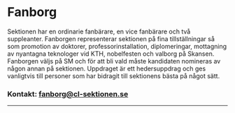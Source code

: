 # Fanborg
Sektionen har en ordinarie fanbärare, en vice fanbärare och två suppleanter. Fanborgen representerar sektionen på fina tillställningar så som promotion av doktorer, professorinstallation, diplomeringar, mottagning av nyantagna teknologer vid KTH, nobelfesten och valborg på Skansen. Fanborgen väljs på SM och för att bli vald måste kandidaten nomineras av någon annan på sektionen. Uppdraget är ett hedersuppdrag och ges vanligtvis till personer som har bidragit till sektionens bästa på något sätt.

### Kontakt: fanborg@cl-sektionen.se

---
